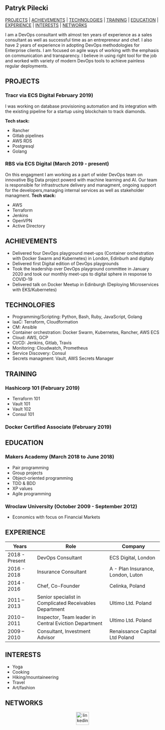 ## Patryk Pilecki

[PROJECTS](#projects) | [ACHIEVEMENTS](#achievements)  | [TECHNOLOGIES](#technologies) | [TRAINING](#training) | [EDUCATION](#education) | [EXPERIENCE](#experience) | [INTERESTS](#interests) | [NETWORKS](#networks)

I am a DevOps consultant with almost ten years of experience as a sales consultant as well as successful time as an entrepreneur and chef. I also have 2 years of experience in adopting DevOps methodologies for Enterprise clients. I am focused on agile ways of working with the emphasis on communication and transparency. I believe in using right tool for the job and worked with variety of modern DevOps tools to achieve painless regular deployments.

## PROJECTS

### Tracr via ECS Digital February 2019)
I was working on database provisioning automation and its integration with the existing pipeline for a startup using blockchain to track diamonds.

<b>Tech stack:</b>
- Rancher
- Gitlab pipelines
- AWS RDS
- Postgresql
- Golang

### RBS via ECS Digital (March 2019 - present)
On this engagment I am working as a part of wider DevOps team on innovative Big Data project powerd with machine learning and AI. Our team is responsible for infrastructure delivery and managment, ongoing support for the developers,managing internal services as well as stakeholder managment.
<b>Tech stack:</b>
- AWS
- Terraform
- Jenkins
- OpenVPN
- Active Directory

## ACHIEVEMENTS
- Delivered four DevOps playground meet-ups (Container orchestration with Docker Swarm and Kubernetes) in London, Edinburh and digitaly
- Delivered first Digital edition of DevOps playgrounds
- Took the leadership over DevOps playground committee in January 2020 and took our monthly meet-ups to digital sphere in response to COVID-19
- Delivered talk on Docker Meetup in Edinburgh (Deploying Microservices with EKS/Kubernetes)

## TECHNOLOFIES
- Programming/Scripting: Python, Bash, Ruby, JavaScript, Golang
- IaaC: Terraform, Cloudformation
- CM: Ansible
- Container orchestration: Docker Swarm, Kubernetes, Rancher, AWS ECS
- Cloud: AWS, GCP
- CI/CD: Jenkins, Gitlab, Travis
- Monitoring: Cloudwatch, Prometheus
- Service Discovery: Consul
- Secrets managment: Vault, AWS Secrets Manager

## TRAINING

### Hashicorp 101 (February 2019)
- Terraform 101
- Vault 101
- Vault 102
- Consul 101

### Docker Certified Associate (February 2019)

## EDUCATION

### Makers Academy (March 2018 to June 2018)

- Pair programming
- Group projects
- Object-oriented programming
- TDD & BDD
- XP values
- Agile programming


### Wroclaw University (October 2009 - September 2012)

- Economics with focus on Financial Markets

## EXPERIENCE

| Years | Role | Company |
|------ |------------------------------|-------------|
|2018 - Present | DevOps Consultant | ECS Digital, London
|2016 - 2018 | Insurance Consultant | A - Plan Insurance, London, Luton
|2014 - 2016 | Chef, Co-Founder | Celinka, Poland
|2011 – 2013| Senior specialist in Complicated Receivables Department | Ultimo Ltd. Poland|
|2010 – 2011| Inspector, Team leader in Central Eviction Department | Ultimo Ltd. Poland
|2009 – 2010| Consultant, Investment Advisor |Renaissance Capital Ltd Poland|

## INTERESTS

- Yoga
- Cooking
- Hiking/mountaineering
- Travel
- Art/fashion

## NETWORKS

<p align="center">

<a href="https://www.linkedin.com/in/patryk-pilecki-a21841165/">
<img src="https://www.iconfinder.com/data/icons/free-social-icons/67/linkedin_circle_color-512.png" alt="linkedin" hspace="50" height="42" width="42"></a>

</p>
